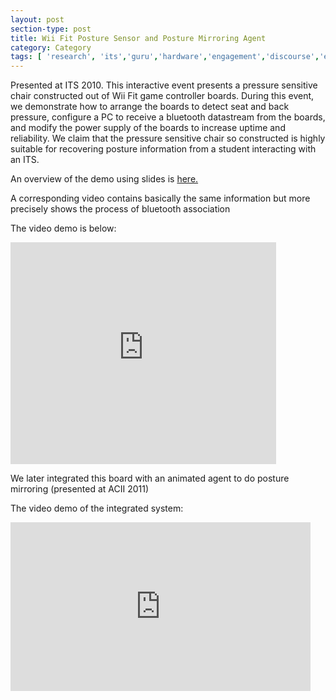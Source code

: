 ```yaml
---
layout: post
section-type: post
title: Wii Fit Posture Sensor and Posture Mirroring Agent
category: Category
tags: [ 'research', 'its','guru','hardware','engagement','discourse','education','agents','demo' ]
---
```

Presented at ITS 2010. This interactive event presents a pressure sensitive chair constructed out of Wii Fit game controller boards. During this event, we demonstrate how to arrange the boards to detect seat and back pressure, configure a PC to receive a bluetooth datastream from the boards, and modify the power supply of the boards to increase uptime and reliability. We claim that the pressure sensitive chair so constructed is highly suitable for recovering posture information from a student interacting with an ITS.

An overview of the demo using slides is [here.](https://umdrive.memphis.edu/aolney/public/website-media/wii_fit_its_demo.pdf)

A corresponding video contains basically the same information but more precisely shows the process of bluetooth association

The video demo is below:

<iframe width="425" height="355" src="https://www.youtube.com/embed/p13OsXMq-xw" frameborder="0" allowfullscreen></iframe>

We later integrated this board with an animated agent to do posture mirroring (presented at ACII 2011)

The video demo of the integrated system:

<iframe width="480" height="270" src="https://www.youtube.com/embed/IOR1_kxpID8" frameborder="0" allowfullscreen></iframe>


